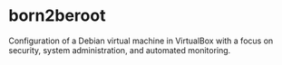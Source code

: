 # born2beroot
Configuration of a Debian virtual machine in VirtualBox with a focus on security, system administration, and automated monitoring.
